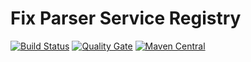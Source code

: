 # Fix Parser Service Registry

[![Build Status](https://travis-ci.org/OpenBlazar/fix-parser-common.svg?branch=master)](https://travis-ci.org/OpenBlazar/fix-parser-common)
[![Quality Gate](https://sonarcloud.io/api/project_badges/measure?project=pl.zankowski.fixparser%3Acommon-all&metric=alert_status)](https://sonarcloud.io/dashboard/index/pl.zankowski.fixparser:common-all)
[![Maven Central](https://img.shields.io/maven-central/v/pl.zankowski.fixparser/common-all.svg?label=Maven%20Central)](https://search.maven.org/search?q=g:%22pl.zankowski.fixparser%22%20AND%20a:%22common-all%22)
